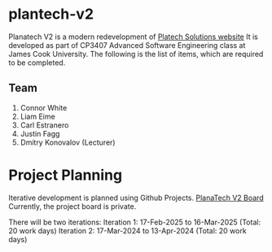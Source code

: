 
# plantech-v2

Planatech V2 is a modern redevelopment of [Platech Solutions website](https://planatechsolutions.com)
It is developed as part of CP3407 Advanced Software Engineering class at James Cook University.
The following is the list of items, which are required to be completed.

## Team
1. Connor White
2. Liam Eime
3. Carl Estranero
4. Justin Fagg
5. Dmitry Konovalov (Lecturer)

# Project Planning
Iterative development is planned using Github Projects.
[PlanaTech V2 Board](https://github.com/users/Connorw-dev/projects/2)
Currently, the project board is private.

There will be two iterations:
Iteration 1: 17-Feb-2025 to 16-Mar-2025 (Total: 20 work days)
Iteration 2: 17-Mar-2024 to 13-Apr-2024 (Total: 20 work days)
